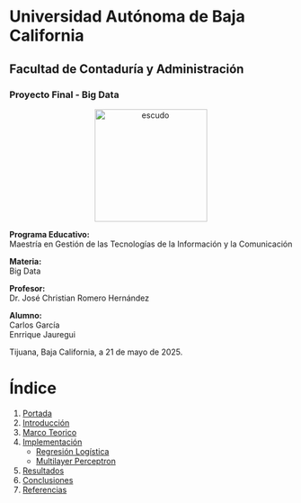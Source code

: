 # Universidad Autónoma de Baja California

## Facultad de Contaduría y Administración

### Proyecto Final - Big Data

<p align="center">
  <img src="https://github.com/user-attachments/assets/f0211137-058b-4812-b8b1-d16d4936afa3" alt="escudo" width="200"/>
</p>

**Programa Educativo:**  
Maestría en Gestión de las Tecnologías de la Información y la Comunicación

**Materia:**  
Big Data

**Profesor:**  
Dr. José Christian Romero Hernández

**Alumno:**  
Carlos García  
Enrrique Jauregui

Tijuana, Baja California, a 21 de mayo de 2025.


# Índice

1. [Portada](./Portada.md)
2. [Introducción](./Introduccion.md)
3. [Marco Teorico](./MarcoTeorico.md)
4. [Implementación](./Implementacion.md)
    - [Regresión Logística](./Logistic_Regression/LogisticRegression.md)
    - [Multilayer Perceptron](./Multilayer_Perceptron/MultolayerPerceptronV2.md)
5. [Resultados](./Resultados.md)
6. [Conclusiones](./Conclusiones.md)
7. [Referencias](./Referencias.md)